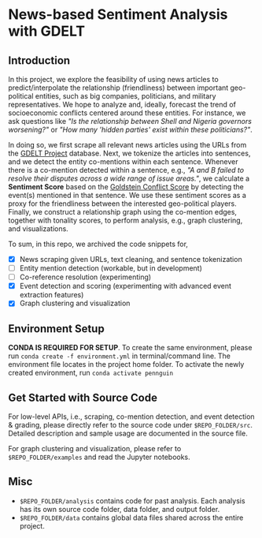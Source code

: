 # __News-based Sentiment Analysis with GDELT__

## __Introduction__

In this project, we explore the feasibility of using news articles to predict/interpolate the relationship (friendliness) between important geo-political entities, such as big companies, politicians, and military representatives. We hope to analyze and, ideally, forecast the trend of socioeconomic conflicts centered around these entities. For instance, we ask questions like _"Is the relationship between Shell and Nigeria governors worsening?"_ or _"How many 'hidden parties' exist within these politicians?"_.

In doing so, we first scrape all relevant news articles using the URLs from the [GDELT Project](https://www.gdeltproject.org/) database. Next, we tokenize the articles into sentences, and we detect the entity co-mentions within each sentence. Whenever there is a co-mention detected within a sentence, e.g., _"A and B failed to resolve their disputes across a wide range of issue areas."_, we calculate a __Sentiment Score__ based on the [Goldstein Conflict Score](http://web.pdx.edu/~kinsella/jgscale.html) by detecting the event(s) mentioned in that sentence. We use these sentiment scores as a proxy for the friendliness between the interested geo-political players. Finally, we construct a relationship graph using the co-mention edges, together with tonality scores, to perform analysis, e.g., graph clustering, and visualizations.

To sum, in this repo, we archived the code snippets for,

- [x] News scraping given URLs, text cleaning, and sentence tokenization
- [ ] Entity mention detection (workable, but in development)
- [ ] Co-reference resolution (experimenting)
- [x] Event detection and scoring (experimenting with advanced event extraction features)
- [x] Graph clustering and visualization

## __Environment Setup__

__CONDA IS REQUIRED FOR SETUP__. To create the same environment, please run `conda create -f environment.yml` in terminal/command line. The environment file locates in the project home folder. To activate the newly created environment, run `conda activate pennguin`

## __Get Started with Source Code__

For low-level APIs, i.e., scraping, co-mention detection, and event detection & grading, please directly refer to the source code under `$REPO_FOLDER/src`. Detailed description and sample usage are documented in the source file.

For graph clustering and visualization, please refer to `$REPO_FOLDER/examples` and read the Jupyter notebooks.

## __Misc__

- `$REPO_FOLDER/analysis` contains code for past analysis. Each analysis has its own source code folder, data folder, and output folder.
- `$REPO_FOLDER/data` contains global data files shared across the entire project.
